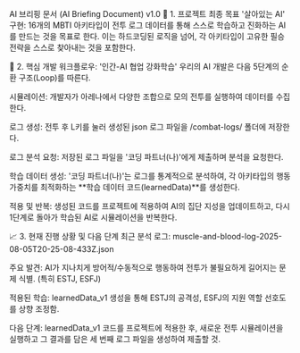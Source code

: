 AI 브리핑 문서 (AI Briefing Document) v1.0
🎯 1. 프로젝트 최종 목표
'살아있는 AI' 구현: 16개의 MBTI 아키타입이 전투 로그 데이터를 통해 스스로 학습하고 진화하는 AI를 만드는 것을 목표로 한다. 이는 하드코딩된 로직을 넘어, 각 아키타입이 고유한 필승 전략을 스스로 찾아내는 것을 포함한다.

🔄 2. 핵심 개발 워크플로우: '인간-AI 협업 강화학습'
우리의 AI 개발은 다음 5단계의 순환 구조(Loop)를 따른다.

시뮬레이션: 개발자가 아레나에서 다양한 조합으로 모의 전투를 실행하여 데이터를 수집한다.

로그 생성: 전투 후 L키를 눌러 생성된 json 로그 파일을 /combat-logs/ 폴더에 저장한다.

로그 분석 요청: 저장된 로그 파일을 '코딩 파트너(나)'에게 제출하며 분석을 요청한다.

학습 데이터 생성: '코딩 파트너(나)'는 로그를 통계적으로 분석하여, 각 아키타입의 행동 가중치를 최적화하는 **학습 데이터 코드(learnedData)**를 생성한다.

적용 및 반복: 생성된 코드를 프로젝트에 적용하여 AI의 집단 지성을 업데이트하고, 다시 1단계로 돌아가 학습된 AI로 시뮬레이션을 반복한다.

📈 3. 현재 진행 상황 및 다음 단계
최근 분석 로그: muscle-and-blood-log-2025-08-05T20-25-08-433Z.json

주요 발견: AI가 지나치게 방어적/수동적으로 행동하여 전투가 불필요하게 길어지는 문제 식별. (특히 ESTJ, ESFJ)

적용된 학습: learnedData_v1 생성을 통해 ESTJ의 공격성, ESFJ의 지원 역할 선호도를 상향 조정함.

다음 단계: learnedData_v1 코드를 프로젝트에 적용한 후, 새로운 전투 시뮬레이션을 실행하고 그 결과를 담은 세 번째 로그 파일을 생성하여 제출할 것.
